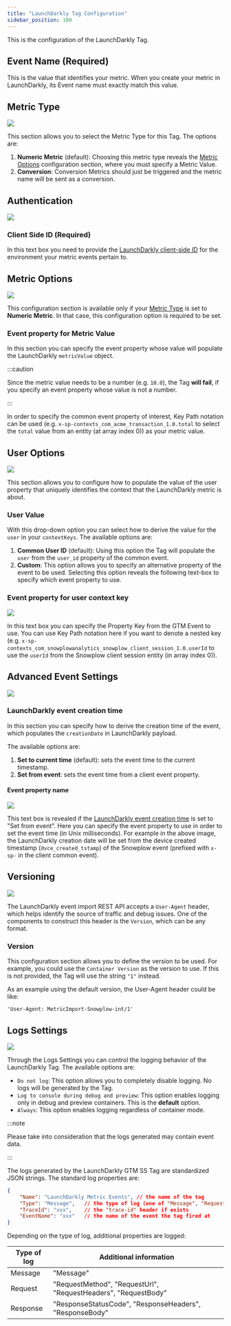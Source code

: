 ```yaml
---
title: "LaunchDarkly Tag Configuration"
sidebar_position: 100
---
```


This is the configuration of the LaunchDarkly Tag.

## Event Name (Required)

This is the value that identifies your metric. When you create your metric in LaunchDarkly, its Event name must exactly match this value.

## Metric Type

![](images/01-metric-type.png)

This section allows you to select the Metric Type for this Tag. The options are:

1. **Numeric Metric** (default): Choosing this metric type reveals the [Metric Options](#metric-options) configuration section, where you must specify a Metric Value.
2. **Conversion**: Conversion Metrics should just be triggered and the metric name will be sent as a conversion.

## Authentication

![](images/02-authentication.png)

### Client Side ID (Required)

In this text box you need to provide the [LaunchDarkly client-side ID](https://docs.launchdarkly.com/sdk/concepts/client-side-server-side#client-side-id) for the environment your metric events pertain to.

## Metric Options

![](images/03-metric-options.png)

This configuration section is available only if your [Metric Type](#metric-type) is set to **Numeric Metric**. In that case, this configuration option is required to be set.

### Event property for Metric Value

In this section you can specify the event property whose value will populate the LaunchDarkly `metricValue` object.

:::caution

Since the metric value needs to be a number (e.g. `10.0`), the Tag **will fail**, if you specify an event property whose value is not a number.

:::

In order to specify the common event property of interest, Key Path notation can be used (e.g. `x-sp-contexts_com_acme_transaction_1.0.total` to select the `total` value from an entity (at array index 0)) as your metric value.

## User Options

![](images/04-user-options-default.png)

This section allows you to configure how to populate the value of the user property that uniquely identifies the context that the LaunchDarkly metric is about.

### User Value

With this drop-down option you can select how to derive the value for the `user` in your `contextKeys`. The available options are:

1. **Common User ID** (default): Using this option the Tag will populate the `user` from the `user_id` property of the common event.
2. **Custom**: This option allows you to specify an alternative property of the event to be used. Selecting this option reveals the following text-box to specify which event property to use.

### Event property for user context key

![](images/05-user-value-custom.png)

In this text box you can specify the Property Key from the GTM Event to use. You can use Key Path notation here if you want to denote a nested key (e.g. `x-sp-contexts_com_snowplowanalytics_snowplow_client_session_1.0.userId` to use the `userId` from the Snowplow client session entity (in array index 0)).

## Advanced Event Settings

![](images/06-advanced-time-default.png)

### LaunchDarkly event creation time

In this section you can specify how to derive the creation time of the event, which populates the `creationDate` in LaunchDarkly payload.

The available options are:

1. **Set to current time** (default): sets the event time to the current timestamp.
2. **Set from event**: sets the event time from a client event property.

#### Event property name

![](images/07-advanced-time-from-event.png)

This text box is revealed if the [LaunchDarkly event creation time](#launchdarkly-event-creation-time) is set to "Set from event". Here you can specify the event property to use in order to set the event time (in Unix milliseconds). For example in the above image, the LaunchDarkly creation date will be set from the device created timestamp (`dvce_created_tstamp`) of the Snowplow event (prefixed with `x-sp-` in the client common event).

## Versioning

![](images/08-versioning.png)

The LaunchDarkly event import REST API accepts a `User-Agent` header, which helps identify the source of traffic and debug issues. One of the components to construct this header is the `Version`, which can be any format.

### Version

This configuration section allows you to define the version to be used. For example, you could use the `Container Version` as the version to use. If this is not provided, the Tag will use the string `"1"` instead.

As an example using the default version, the User-Agent header could be like:

```
'User-Agent: MetricImport-Snowplow-int/1'
```

## Logs Settings

![](images/09-logs-settings.png)

Through the Logs Settings you can control the logging behavior of the LaunchDarkly Tag. The available options are:

- `Do not log`: This option allows you to completely disable logging. No logs will be generated by the Tag.
- `Log to console during debug and preview`: This option enables logging only in debug and preview containers. This is the **default** option.
- `Always`: This option enables logging regardless of container mode.

:::note

Please take into consideration that the logs generated may contain event data.

:::

The logs generated by the LaunchDarkly GTM SS Tag are standardized JSON strings.
The standard log properties are:

```json
{
    "Name": "LaunchDarkly Metric Events", // the name of the tag
    "Type": "Message",   // the type of log (one of "Message", "Request", "Response")
    "TraceId": "xxx",    // the "trace-id" header if exists
    "EventName": "xxx"   // the name of the event the tag fired at
}
```

Depending on the type of log, additional properties are logged:

| Type of log | Additional information                                         |
|-------------|----------------------------------------------------------------|
| Message     | "Message"                                                      |
| Request     | "RequestMethod", "RequestUrl", "RequestHeaders", "RequestBody" |
| Response    | "ResponseStatusCode", "ResponseHeaders", "ResponseBody"        |

